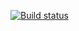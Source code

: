 [![Build status](https://ci.appveyor.com/api/projects/status/mi712oupyuwowsrf/branch/main?svg=true)](https://ci.appveyor.com/project/xJAMSEx/postmanecho/branch/main)
